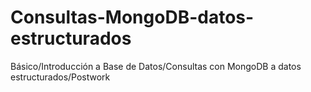 # Consultas-MongoDB-datos-estructurados
Básico/Introducción a Base de Datos/Consultas con MongoDB a datos estructurados/Postwork
